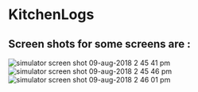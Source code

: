 # KitchenLogs
## Screen shots for some screens are :

![simulator screen shot 09-aug-2018 2 45 41 pm](https://user-images.githubusercontent.com/5277297/43890802-5f4d33fa-9be5-11e8-84f0-0403db39dfdb.png)
![simulator screen shot 09-aug-2018 2 45 46 pm](https://user-images.githubusercontent.com/5277297/43890804-5f99a23a-9be5-11e8-8d3a-5ef0fac7c782.png)
![simulator screen shot 09-aug-2018 2 46 01 pm](https://user-images.githubusercontent.com/5277297/43890805-5fd143ca-9be5-11e8-9e46-97fa794d0a3c.png)
